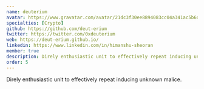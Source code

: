 ```yaml
---
name: deuterium
avatar: https://www.gravatar.com/avatar/21dc3f30ee8894083cc04a341ac5b6d3?d=identicon&s=256
specialties: [Crypto]
github: https://github.com/deut-erium
twitter: https://twitter.com/0xdeuterium
web: https://deut-erium.github.io/
linkedin: https://www.linkedin.com/in/himanshu-sheoran
member: true
description: Direly enthusiastic unit to effectively repeat inducing unknown malice.
order: 5
---
```


Direly enthusiastic unit to effectively repeat inducing unknown malice.
